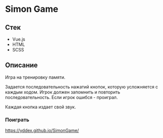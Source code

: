 # Simon Game

## Стек

- Vue.js
- HTML
- SCSS

## Описание
Игра на тренировку памяти.

Задается последовательность нажатий кнопок, которую усложняется с каждым ходом.
Игрок должен запомнить и повторить последовательность. Если игрок ошибся - проиграл.

Каждая кнопка издает свой звук.

### Поиграть
https://yddex.github.io/SimonGame/






